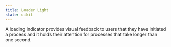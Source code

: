 ```yaml
---
title: Loader Light
state: uikit
---
```


A loading indicator provides visual feedback to users that they have initiated a process and it holds their attention for processes that take longer than one second.